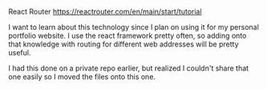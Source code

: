React Router
https://reactrouter.com/en/main/start/tutorial

I want to learn about this technology since I plan on using it for my personal portfolio website. I use the react framework pretty often, so adding onto that knowledge with routing for different web addresses will be pretty useful.

I had this done on a private repo earlier, but realized I couldn't share that one easily so I moved the files onto this one.